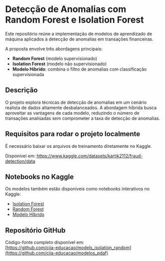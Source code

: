# Detecção de Anomalias com Random Forest e Isolation Forest

Este repositório reúne a implementação de modelos de aprendizado de máquina aplicados à detecção de anomalias em transações financeiras.

A proposta envolve três abordagens principais:

- **Random Forest** (modelo supervisionado)
- **Isolation Forest** (modelo não supervisionado)
- **Modelo Híbrido**: combina o filtro de anomalias com classificação supervisionada

## Descrição

O projeto explora técnicas de detecção de anomalias em um cenário realista de dados altamente desbalanceados. A abordagem híbrida busca aproveitar as vantagens de cada modelo, reduzindo o número de transações analisadas sem comprometer a taxa de detecção de anomalias.

## Requisitos para rodar o projeto localmente

É necessário baixar os arquivos de treinamento diretamente no Kaggle.

Disponível em: https://www.kaggle.com/datasets/kartik2112/fraud-detection/data

## Notebooks no Kaggle

Os modelos também estão disponíveis como notebooks interativos no Kaggle:

- [Isolation Forest](https://www.kaggle.com/code/danilonaves/detector-de-fraudes-isolation-forest)
- [Random Forest](https://www.kaggle.com/code/danilonaves/detector-de-fraudes-randomforest)
- [Modelo Híbrido](https://www.kaggle.com/code/danilonaves/detector-de-fraudes-randomforest-e-isolation)

## Repositório GitHub

Código-fonte completo disponível em:  
[https://github.com/ciia-educacao/models_isolation_random](https://github.com/ciia-educacao/modelos_pdaf)
